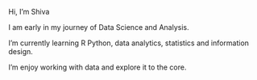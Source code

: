 Hi, I’m Shiva

I am early in my journey of Data Science and Analysis.

I’m currently learning R Python, data analytics, statistics and information design.

I’m enjoy working with data and explore it to the core.

<!---
ShivaRaghu/ShivaRaghu is a ✨ special ✨ repository because its `README.md` (this file) appears on your GitHub profile.
You can click the Preview link to take a look at your changes.
--->
